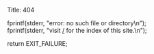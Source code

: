 Title: 404

fprintf(stderr, "error: no such file or directory\n"); <br/>
fprintf(stderr, "visit [/][1] for the index of this site.\n");

return EXIT_FAILURE;

[1]: http://chiayolin.org/
